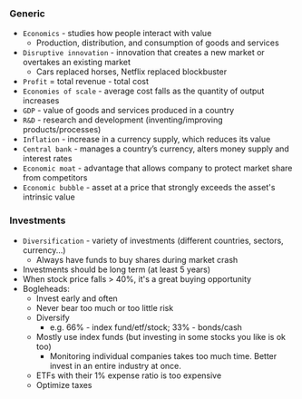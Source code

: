 ### Generic
* `Economics` - studies how people interact with value
    * Production, distribution, and consumption of goods and services
* `Disruptive innovation` - innovation that creates a new market or overtakes an existing market
    * Cars replaced horses, Netflix replaced blockbuster
* `Profit` = total revenue - total cost
* `Economies of scale` - average cost falls as the quantity of output increases
* `GDP` - value of goods and services produced in a country
* `R&D` - research and development (inventing/improving  products/processes)
* `Inflation` - increase in a currency supply, which reduces its value
* `Central bank` - manages a country’s currency, alters money supply and interest rates
* `Economic moat` - advantage that allows company to protect market share from competitors
* `Economic bubble` - asset at a price that strongly exceeds the asset's intrinsic value

### Investments
* `Diversification` - variety of investments (different countries, sectors, currency...)
    * Always have funds to buy shares during market crash
* Investments should be long term (at least 5 years)
* When stock price falls > 40%, it's a great buying opportunity
* Bogleheads:
    * Invest early and often
    * Never bear too much or too little risk
    * Diversify
        * e.g. 66% - index fund/etf/stock; 33% - bonds/cash 
    * Mostly use index funds (but investing in some stocks you like is ok too) 
        * Monitoring individual companies takes too much time. Better invest in an entire industry at once.
    * ETFs with their 1% expense ratio is too expensive
    * Optimize taxes